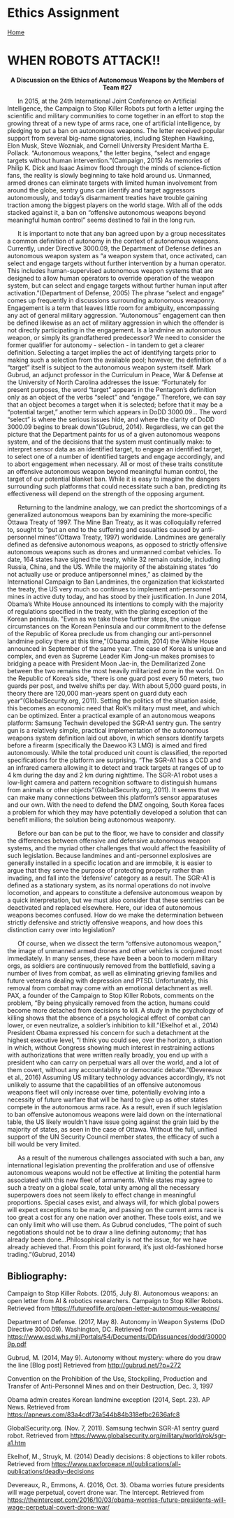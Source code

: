 # Ethics Assignment
[Home](./index.md)

# WHEN ROBOTS ATTACK!!

<p align="center">
  <b>A Discussion on the Ethics of Autonomous Weapons by the Members of Team #27</b><br>
</p>
 
&nbsp;&nbsp;&nbsp;&nbsp;&nbsp;&nbsp;In 2015, at the 24th International Joint Conference on Artificial Intelligence, the Campaign to Stop Killer Robots put forth a letter urging the scientific and military communities to come together in an effort to stop the growing threat of a new type of arms race, one of artificial intelligence, by pledging to put a ban on autonomous weapons. The letter received popular support from several big-name signatories, including Stephen Hawking, Elon Musk, Steve Wozniak, and Cornell University President Martha E. Pollack. “Autonomous weapons,” the letter begins, “select and engage targets without human intervention.”(Campaign, 2015) As memories of Philip K. Dick and Isaac Asimov flood through the minds of science-fiction fans, the reality is slowly beginning to take hold around us. Unmanned, armed drones can eliminate targets with limited human involvement from around the globe, sentry guns can identify and target aggressors autonomously, and today’s disarmament treaties have trouble gaining traction among the biggest players on the world stage. With all of the odds stacked against it, a ban on “offensive autonomous weapons beyond meaningful human control” seems destined to fail in the long run.

&nbsp;&nbsp;&nbsp;&nbsp;&nbsp;&nbsp;It is important to note that any ban agreed upon by a group necessitates a common definition of autonomy in the context of autonomous weapons. Currently, under Directive 3000.09, the Department of Defense defines an autonomous weapon system as “a weapon system that, once activated, can select and engage targets without further intervention by a human operator. This includes human-supervised autonomous weapon systems that are designed to allow human operators to override operation of the weapon system, but can select and engage targets without further human input after activation.”(Department of Defense, 2005) The phrase “select and engage” comes up frequently in discussions surrounding autonomous weaponry. Engagement is a term that leaves little room for ambiguity, encompassing any act of general military aggression. “Autonomous” engagement can then be defined likewise as an act of military aggression in which the offender is not directly participating in the engagement. Is a landmine an autonomous weapon, or simply its grandfathered predecessor? We need to consider the former qualifier for autonomy - selection - in tandem to get a clearer definition. Selecting a target implies the act of identifying targets prior to making such a selection from the available pool; however, the definition of a “target” itself is subject to the autonomous weapon system itself. Mark Gubrud, an adjunct professor in the Curriculum in Peace, War & Defense at the University of North Carolina addresses the issue: “Fortunately for present purposes, the word “target” appears in the Pentagon’s definition only as an object of the verbs “select” and “engage.” Therefore, we can say that an object becomes a target when it is selected; before that it may be a “potential target,” another term which appears in DoDD 3000.09… The word “select” is where the serious issues hide, and where the clarity of DoDD 3000.09 begins to break down”(Gubrud, 2014). Regardless, we can get the picture that the Department paints for us of a given autonomous weapons system, and of the decisions that the system must continually make: to interpret sensor data as an identified target, to engage an identified target, to select one of a number of identified targets and engage accordingly, and to abort engagement when necessary. All or most of these traits constitute an offensive autonomous weapon beyond meaningful human control, the target of our potential blanket ban. While it is easy to imagine the dangers surrounding such platforms that could necessitate such a ban, predicting its effectiveness will depend on the strength of the opposing argument.
  
&nbsp;&nbsp;&nbsp;&nbsp;&nbsp;&nbsp;Returning to the landmine analogy, we can predict the shortcomings of a generalized autonomous weapons ban by examining the more-specific Ottawa Treaty of 1997. The Mine Ban Treaty, as it was colloquially referred to, sought to “put an end to the suffering and casualties caused by anti-personnel mines”(Ottawa Treaty, 1997) worldwide. Landmines are generally defined as defensive autonomous weapons, as opposed to strictly offensive autonomous weapons such as drones and unmanned combat vehicles. To date, 164 states have signed the treaty, while 32 remain outside, including Russia, China, and the US. While the majority of the abstaining states “do not actually use or produce antipersonnel mines,” as claimed by the International Campaign to Ban Landmines, the organization that kickstarted the treaty, the US very much so continues to implement anti-personnel mines in active duty today, and has stood by their justification. In June 2014, Obama’s White House announced its intentions to comply with the majority of regulations specified in the treaty, with the glaring exception of the Korean peninsula. "Even as we take these further steps, the unique circumstances on the Korean Peninsula and our commitment to the defense of the Republic of Korea preclude us from changing our anti-personnel landmine policy there at this time,"(Obama admin, 2014) the White House announced in September of the same year. The case of Korea is unique and complex, and even as Supreme Leader Kim Jong-un makes promises to bridging a peace with President Moon Jae-in, the Demilitarized Zone between the two remains the most heavily militarized zone in the world. On the Republic of Korea’s side, “there is one guard post every 50 meters, two guards per post, and twelve shifts per day. With about 5,000 guard posts, in theory there are 120,000 man-years spent on guard duty each year”(GlobalSecurity.org, 2011). Setting the politics of the situation aside, this becomes an economic need that RoK’s military must meet, and which can be optimized. Enter a practical example of an autonomous weapons platform: Samsung Techwin developed the SGR-A1 sentry gun. The sentry gun is a relatively simple, practical implementation of the autonomous weapons system definition laid out above, in which sensors identify targets before a firearm (specifically the Daewoo K3 LMG) is aimed and fired autonomously. While the total produced unit count is classified, the reported specifications for the platform are surprising. “The SGR-A1 has a CCD and an infrared camera allowing it to detect and track targets at ranges of up to 4 km during the day and 2 km during nighttime. The SGR-A1 robot uses a low-light ­camera and pattern recognition software to distinguish humans from animals or other objects”(GlobalSecurity.org, 2011). It seems that we can make many connections between this platform’s sensor apparatuses and our own. With the need to defend the DMZ ongoing, South Korea faces a problem for which they may have potentially developed a solution that can benefit millions; the solution being autonomous weaponry.
  
&nbsp;&nbsp;&nbsp;&nbsp;&nbsp;&nbsp;Before our ban can be put to the floor, we have to consider and classify the differences between offensive and defensive autonomous weapon systems, and the myriad other challenges that would affect the feasibility of such legislation. Because landmines and anti-personnel explosives are generally installed in a specific location and are immobile, it is easier to argue that they serve the purpose of protecting property rather than invading, and fall into the ‘defensive’ category as a result. The SGR-A1 is defined as a stationary system, as its normal operations do not involve locomotion, and appears to constitute a defensive autonomous weapon by a quick interpretation, but we must also consider that these sentries can be deactivated and replaced elsewhere. Here, our idea of autonomous weapons becomes confused. How do we make the determination between strictly defensive and strictly offensive weapons, and how does this distinction carry over into legislation?
  
&nbsp;&nbsp;&nbsp;&nbsp;&nbsp;&nbsp;Of course, when we dissect the term “offensive autonomous weapon,” the image of unmanned armed drones and other vehicles is conjured most immediately. In many senses, these have been a boon to modern military orgs, as soldiers are continuously removed from the battlefield, saving a number of lives from combat, as well as eliminating grieving families and future veterans dealing with depression and PTSD. Unfortunately, this removal from combat may come with an emotional detachment as well. PAX, a founder of the Campaign to Stop Killer Robots, comments on the problem, “By being physically removed from the action, humans could become more detached from decisions to kill. A study in the psychology of killing shows that the absence of a psychological effect of combat can lower, or even neutralize, a soldier’s inhibition to kill.”(Ekelhof et al., 2014) President Obama expressed his concern for such a detachment at the highest executive level, “I think you could see, over the horizon, a situation in which, without Congress showing much interest in restraining actions with authorizations that were written really broadly, you end up with a president who can carry on perpetual wars all over the world, and a lot of them covert, without any accountability or democratic debate.”(Devereaux et al., 2016) Assuming US military technology advances accordingly, it’s not unlikely to assume that the capabilities of an offensive autonomous weapons fleet will only increase over time, potentially evolving into a necessity of future warfare that will be hard to give up as other states compete in the autonomous arms race. As a result, even if such legislation to ban offensive autonomous weapons were laid down on the international table, the US likely wouldn’t have issue going against the grain laid by the majority of states, as seen in the case of Ottawa. Without the full, unified support of the UN Security Council member states, the efficacy of such a bill would be very limited.
  
&nbsp;&nbsp;&nbsp;&nbsp;&nbsp;&nbsp;As a result of the numerous challenges associated with such a ban, any international legislation preventing the proliferation and use of offensive autonomous weapons would not be effective at limiting the potential harm associated with this new fleet of armaments. While states may agree to such a treaty on a global scale, total unity among all the necessary superpowers does not seem likely to effect change in meaningful proportions. Special cases exist, and always will, for which global powers will expect exceptions to be made, and passing on the current arms race is too great a cost for any one nation over another. These tools exist, and we can only limit who will use them. As Gubrud concludes, “The point of such negotiations should not be to draw a line defining autonomy; that has already been done...Philosophical clarity is not the issue, for we have already achieved that. From this point forward, it’s just old-fashioned horse trading.”(Gubrud, 2014)

## Bibliography:

Campaign to Stop Killer Robots. (2015, July 8). Autonomous weapons: an open letter from AI & robotics researchers. Campaign to Stop Killer Robots. Retrieved from https://futureoflife.org/open-letter-autonomous-weapons/ 

Department of Defense. (2017, May 8). Autonomy in Weapon Systems (DoD Directive 3000.09). Washington, DC. Retrieved from https://www.esd.whs.mil/Portals/54/Documents/DD/issuances/dodd/300009p.pdf

Gubrud, M. (2014, May 9). Autonomy without mystery: where do you draw the line [Blog post] Retrieved from http://gubrud.net/?p=272 

Convention on the Prohibition of the Use, Stockpiling, Production and Transfer of Anti-Personnel Mines and on their Destruction, Dec. 3, 1997

Obama admin creates Korean landmine exception (2014, Sept. 23). AP News. Retrieved from https://apnews.com/83a4cdf73a544b84b318efbc2636afc8

GlobalSecurity.org. (Nov. 7, 2011). Samsung techwin SGR-A1 sentry guard robot. Retrieved from https://www.globalsecurity.org/military/world/rok/sgr-a1.htm

Ekelhof, M., Struyk, M. (2014) Deadly decisions: 8 objections to killer robots. Retrieved from https://www.paxforpeace.nl/publications/all-publications/deadly-decisions

Devereaux, R., Emmons, A. (2016, Oct. 3). Obama worries future presidents will wage perpetual, covert drone war. The Intercept. Retrieved from https://theintercept.com/2016/10/03/obama-worries-future-presidents-will-wage-perpetual-covert-drone-war/

